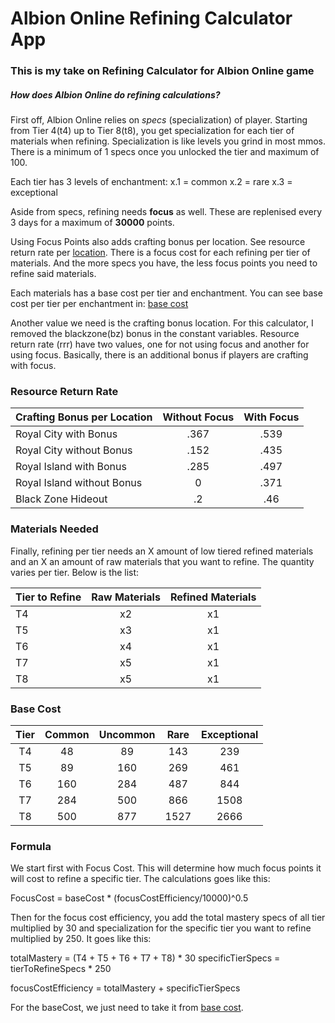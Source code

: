 # Albion Online Refining Calculator App

### This is my take on Refining Calculator for Albion Online game

##### How does Albion Online do refining calculations?

First off, Albion Online relies on *specs* (specialization) of player.
Starting from Tier 4(t4) up to Tier 8(t8), you get specialization for each tier of materials when refining.
Specialization is like levels you grind in most mmos.
There is a minimum of 1 specs once you unlocked the tier and maximum of 100.

Each tier has 3 levels of enchantment:
x.1 = common
x.2 = rare
x.3 = exceptional

Aside from specs, refining needs **focus** as well. These are replenised every 3 days for a maximum of **30000** points.

Using Focus Points also adds crafting bonus per location. See resource return rate per [location](#resource-return-rate).
There is a focus cost for each refining per tier of materials. And the more specs you have, the less focus points you need to refine said materials.

Each materials has a base cost per tier and enchantment.
You can see base cost per tier per enchantment in: [base cost](#base-cost)

Another value we need is the crafting bonus location. For this calculator, I removed the blackzone(bz) bonus in the constant variables. 
Resource return rate (rrr) have two values, one for not using focus and another for using focus. Basically, there is an additional bonus if players are crafting with focus.

### Resource Return Rate   

  | Crafting Bonus per Location | Without Focus | With Focus | 
  | :-------------------------- | :-----------: | :--------: |    
  | Royal City with Bonus       |      .367     |   .539     |   
  | Royal City without Bonus    |      .152     |   .435     |     
  | Royal Island with Bonus     |      .285     |   .497     |   
  | Royal Island without Bonus  |        0      |   .371     |   
  | Black Zone Hideout          |       .2      |    .46     |   

### Materials Needed

Finally, refining per tier needs an X amount of low tiered refined materials and an X an amount of raw materials that you want to refine. The quantity varies per tier. Below is the list:
  
  | Tier to Refine | Raw Materials | Refined Materials | 
  | :------------- | :-----------: | :---------------: |    
  |       T4       |      x2       |        x1         |   
  |       T5       |      x3       |        x1         |     
  |       T6       |      x4       |        x1         |   
  |       T7       |      x5       |        x1         |   
  |       T8       |      x5       |        x1         |   


### Base Cost

  | Tier | Common | Uncommon | Rare  | Exceptional | 
  | :--: | :----: | :------: | :---: | :---------: |   
  |  T4  |    48  |     89   |   143 |     239     |  
  |  T5  |    89  |    160   |   269 |     461     |    
  |  T6  |   160  |    284   |   487 |     844     |  
  |  T7  |   284  |    500   |   866 |    1508     |  
  |  T8  |   500  |    877   |  1527 |    2666     |  


### Formula

We start first with Focus Cost. This will determine how much focus points it will cost to refine a specific tier. The calculations goes like this: 

FocusCost = baseCost * (focusCostEfficiency/10000)^0.5

Then for the focus cost efficiency, you add the total mastery specs of all tier multiplied by 30 and specialization for the specific tier you want to refine multiplied by 250. It goes like this:

totalMastery = (T4 + T5 + T6 + T7 + T8) * 30
specificTierSpecs = tierToRefineSpecs * 250

focusCostEfficiency = totalMastery + specificTierSpecs

For the baseCost, we just need to take it from [base cost](#base-cost).


